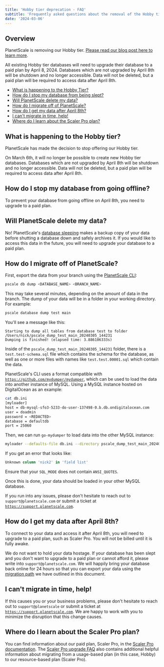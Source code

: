 ```yaml
---
title: 'Hobby tier deprecation - FAQ'
subtitle: 'Frequently asked questions about the removal of the Hobby tier.'
date: '2024-03-06'
---
```


## Overview

PlanetScale is removing our Hobby tier. [Please read our blog post here to learn more](/blog/planetscale-forever).

All existing Hobby tier databases will need to upgrade their database to a paid plan by April 8, 2024. Databases which are not upgraded by April 8th will be shutdown and no longer accessible. Data will not be deleted, but a paid plan will be required to access data after April 8th.

- [What is happening to the Hobby Tier?](#what-is-happening-to-the-hobby-tier-)
- [How do I stop my database from being slept?](#how-do-i-stop-my-database-from-going-offline-)
- [Will PlanetScale delete my data?](#will-planetscale-delete-my-data-)
- [How do I migrate off of PlanetScale?](#how-do-i-migrate-off-of-planetscale-)
- [How do I get my data after April 8th?](#how-do-i-get-my-data-after-april-8th-)
- [I can't migrate in time, help!](#i-can-t-migrate-in-time-help-)
- [Where do I learn about the Scaler Pro plan?](#where-do-i-learn-about-the-scaler-pro-plan-)

## What is happening to the Hobby tier?

PlanetScale has made the decision to stop offering our Hobby tier.

On March 6th, it will no longer be possible to create new Hobby tier databases. Databases which are not upgraded by April 8th will be shutdown and no longer accessible. Data will not be deleted, but a paid plan will be required to access data after April 8th.

## How do I stop my database from going offline?

To prevent your database from going offline on April 8th, you need to upgrade to a paid plan.

## Will PlanetScale delete my data?

No! PlanetScale's [database sleeping](/docs/concepts/database-sleeping) makes a backup copy of your data before shutting a database down and safely archives it. If you would like to access this data in the future, you will need to upgrade your database to a paid plan.

## How do I migrate off of PlanetScale?

First, export the data from your branch using the [PlanetScale CLI](/docs/concepts/planetscale-environment-setup):

```bash
pscale db dump <DATABASE_NAME> <BRANCH_NAME>
```

This may take several minutes, depending on the amount of data in the branch. The dump of your data will be in a folder in your working directory. For example:

```bash
pscale database dump test main
```

You'll see a message like this:

```
Starting to dump all tables from database test to folder /Users/nick/pscale_dump_test_main_20240305_144231
Dumping is finished! (elapsed time: 3.886106333s)
```

Inside of the `pscale_dump_test_main_20240305_144231` folder, there is a `test.test-schema.sql` file which contains the schema for the database, as well as one or more files with names like `test.test.00001.sql` which contain the data.

PlanetScale's CLI uses a format compatible with [`https://github.com/mydumper/mydumper`](https://github.com/mydumper/mydumper), which can be used to load the data into another instance of MySQL. Using a MySQL instance hosted on DigitalOcean as an example:

```bash
cat db.ini
[myloader]
host = db-mysql-sfo3-5233-do-user-137498-0.b.db.ondigitalocean.com
user = doadmin
password = <REDACTED>
database = defaultdb
port = 25060
```

Then, we can run `go-mydumper` to load data into the other MySQL instance:

```bash
myloader --defaults-file db.ini --directory pscale_dump_test_main_20240305_144231/
```

If you get an error that looks like:

```sql
Unknown column 'nick2' in 'field list'
```

Ensure that your `SQL_MODE` does not contain `ANSI_QUOTES`.

Once this is done, your data should be loaded in your other MySQL database.

If you run into any issues, please don't hesitate to reach out to `support@planetscale.com` or submit a ticket at [`https://support.planetscale.com`](https://support.planetscale.com).

## How do I get my data after April 8th?

To connect to your data and access it after April 8th, you will need to upgrade to a paid plan, such as Scaler Pro. You will not be billed until it is fully awake.

We do not want to hold your data hostage. If your database has been slept and you don't want to upgrade to a paid plan or cannot afford it, please write into `support@planetscale.com`. We will happily bring your database back online for 24 hours so that you can export your data using the [migration path](#how-do-i-migrate-off-of-planetscale) we have outlined in this document.

## I can't migrate in time, help!

If this causes you or your business problems, please don't hesitate to reach out to `support@planetscale` or submit a ticket at [`https://support.planetscale.com`](https://support.planetscale.com). We are happy
to work with you to minimize the disruption that this change causes.

## Where do I learn about the Scaler Pro plan?

You can find information about our paid plan, Scaler Pro, in the [Scaler Pro documentation](/docs/concepts/planetscale-plans#scaler-pro). The [Scaler Pro upgrade FAQ](/docs/concepts/scaler-pro-upgrade-faq) also contains additional helpful information about migrating from a usage-based plan (in this case, Hobby) to our resource-based plan (Scaler Pro).